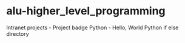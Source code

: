 # alu-higher_level_programming
Intranet projects -  Project badge Python - Hello, World
Python if else directory
